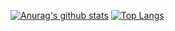 [![Anurag's github stats](https://github-readme-stats.vercel.app/api?username=hotaka-matsuoka&count_private=true&show_icons=truee&theme=merco)](https://github.com/anuraghazra/github-readme-stats)
[![Top Langs](https://github-readme-stats.vercel.app/api/top-langs/?username=hotaka-matsuoka&layout=compacte&theme=merco)](https://github.com/anuraghazra/github-readme-stats)
